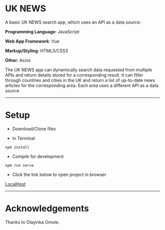 # UK NEWS

A basic UK NEWS search app, which uses an API as a data source:

**Programming Language**: JavaScript

**Web App Framework**: Vue

**Markup/Styling**: HTML5/CSS3

**Other**: Axios

The UK NEWS app can dynamically search data requested from multiple APIs and return details stored for a corresponding result. It can filter through countries and cities in the UK and return a list of up-to-date news articles for the corresponding area. Each area uses a different API as a data source.

---

# Setup

- Download/Clone files

- In Terminal

```
npm install
```

- Compile for development

```
npm run serve
```

- Click the link below to open project in browser

[LocalHost](http://localhost:8080/)

---

# Acknowledgements

Thanks to Olayinka Omole.
